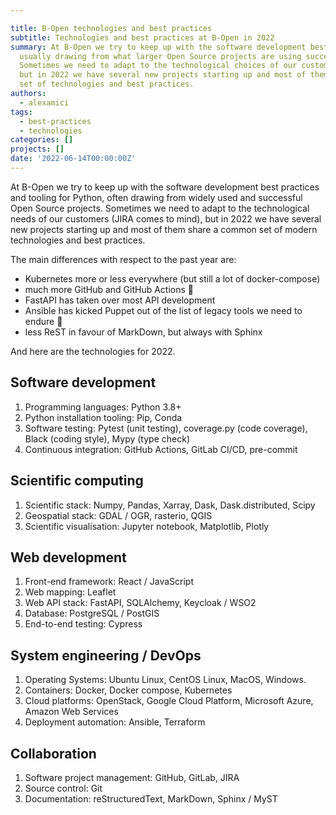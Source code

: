 ```yaml
---

title: B-Open technologies and best practices
subtitle: Technologies and best practices at B-Open in 2022
summary: At B-Open we try to keep up with the software development best practices and tooling,
  usually drawing from what larger Open Source projects are using successfully.
  Sometimes we need to adapt to the technological choices of our customers (JIRA comes to mind),
  but in 2022 we have several new projects starting up and most of them share a common
  set of technologies and best practices.
authors:
  - alexamici
tags:
  - best-practices
  - technologies
categories: []
projects: []
date: '2022-06-14T00:00:00Z'
---
```


At B-Open we try to keep up with the software development best practices and tooling for Python,
often drawing from widely used and successful Open Source projects.
Sometimes we need to adapt to the technological needs of our customers (JIRA comes to mind),
but in 2022 we have several new projects starting up and most of them share a common
set of modern technologies and best practices.

The main differences with respect to the past year are:

- Kubernetes more or less everywhere (but still a lot of docker-compose)
- much more GitHub and GitHub Actions 🎊
- FastAPI has taken over most API development
- Ansible has kicked Puppet out of the list of legacy tools we need to endure 🥳
- less ReST in favour of MarkDown, but always with Sphinx

And here are the technologies for 2022.

## Software development

1. Programming languages: Python 3.8+
1. Python installation tooling: Pip, Conda
1. Software testing: Pytest (unit testing), coverage.py (code coverage), Black (coding style), Mypy (type check)
1. Continuous integration: GitHub Actions, GitLab CI/CD, pre-commit

## Scientific computing

1. Scientific stack: Numpy, Pandas, Xarray, Dask, Dask.distributed, Scipy
1. Geospatial stack: GDAL / OGR, rasterio, QGIS
1. Scientific visualisation: Jupyter notebook, Matplotlib, Plotly

## Web development

1. Front-end framework: React / JavaScript
1. Web mapping: Leaflet
1. Web API stack: FastAPI, SQLAlchemy, Keycloak / WSO2
1. Database: PostgreSQL / PostGIS
1. End-to-end testing: Cypress

## System engineering / DevOps

1. Operating Systems: Ubuntu Linux, CentOS Linux, MacOS, Windows.
1. Containers: Docker, Docker compose, Kubernetes
1. Cloud platforms: OpenStack, Google Cloud Platform, Microsoft Azure, Amazon Web Services
1. Deployment automation: Ansible, Terraform

## Collaboration

1. Software project management: GitHub, GitLab, JIRA
1. Source control: Git
1. Documentation: reStructuredText, MarkDown, Sphinx / MyST
